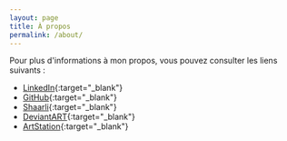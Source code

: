 ```yaml
---
layout: page
title: À propos
permalink: /about/
---
```


Pour plus d'informations à mon propos, vous pouvez consulter les liens suivants :

- [LinkedIn](https://www.linkedin.com/in/mathieu-morainville-4b72757a){:target="_blank"}
- [GitHub](https://github.com/mmorainville){:target="_blank"}
- [Shaarli](http://www.hando.org/SERVICES/shaarli/){:target="_blank"}
- [DeviantART](http://eligius57.deviantart.com/){:target="_blank"}
- [ArtStation](https://www.artstation.com/artist/eligius){:target="_blank"}
